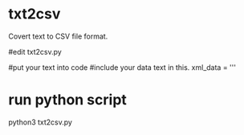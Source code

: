 # txt2csv
Covert text to CSV file format.

#edit txt2csv.py

#put your text into code
    #include your data text in this.
        xml_data = '''
        <root>
        <SSL CertificateID=".." HostName="....." SSLType="rapidssl" PurchaseDate="../../.." ExpireDate="" ActivationExpireDate="" IsExpiredYN="false" Status=".." ProviderOrderID="" Years="1"/>
        <SSL CertificateID=".." HostName="...." SSLType="true businessid" PurchaseDate="../../.." ExpireDate="" ActivationExpireDate="" IsExpiredYN="false" Status=".." ProviderOrderID=".." Years="3"/>
        </root>

# run python script
python3 txt2csv.py
